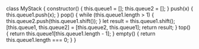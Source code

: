 class MyStack {
constructor() {
this.queue1 = [];
this.queue2 = [];
}
push(x) {
this.queue1.push(x);
}
pop() {
while (this.queue1.length > 1) {
this.queue2.push(this.queue1.shift());
}
let result = this.queue1.shift();
[this.queue1, this.queue2] = [this.queue2, this.queue1];
return result;
}
top() {
return this.queue1[this.queue1.length - 1];
}
empty() {
return this.queue1.length === 0;
}
}
